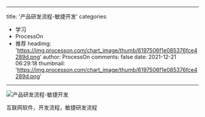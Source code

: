 
---
title: '产品研发流程-敏捷开发'
categories: 
 - 学习
 - ProcessOn
 - 推荐
headimg: 'https://img.processon.com/chart_image/thumb/6197506f1e085376fce4289d.png'
author: ProcessOn
comments: false
date: 2021-12-21 06:29:18
thumbnail: 'https://img.processon.com/chart_image/thumb/6197506f1e085376fce4289d.png'
---

<div>   
<img class="thumb" alt="产品研发流程-敏捷开发" src="https://img.processon.com/chart_image/thumb/6197506f1e085376fce4289d.png" referrerpolicy="no-referrer">
<p>互联网软件，开发流程，敏捷研发流程</p>  
</div>
            